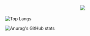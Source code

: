 <h1 align="center">
<img src="https://readme-typing-svg.herokuapp.com/?font=Righteous&size=35&center=true&vCenter=true&width=500&height=70&duration=4000&lines=Hello+there!+:);" />
</h1>  
  
![Top Langs](https://github-readme-stats.vercel.app/api/top-langs/?username=miguelista&layout=compact)

![Anurag's GitHub stats](https://github-readme-stats.vercel.app/api?username=miguelista&show_icons=true&theme=highcontrast)

  


